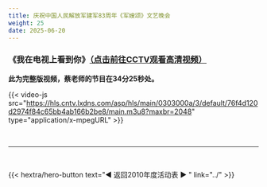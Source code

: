 ```yaml
---
title: 庆祝中国人民解放军建军83周年《军嫂颂》文艺晚会
weight: 25
date: 2025-06-20
---
```


### 《我在电视上看到你》[（点击前往CCTV观看高清视频）](https://tv.cctv.cn/2010/09/04/VIDERyq5ILPenZYg9uiFxsIS100904.shtml)

**此为完整版视频，蔡老师的节目在34分25秒处。**

{{< video-js src="https://hls.cntv.lxdns.com/asp/hls/main/0303000a/3/default/76f4d120d2974f84c65bb4ab166b2be8/main.m3u8?maxbr=2048" type="application/x-mpegURL" >}}




<br>
<hr>
<br>

{{< hextra/hero-button text="◀ 返回2010年度活动表 ▶ " link="../" >}}